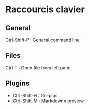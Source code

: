 # Raccourcis clavier
## General
Ctrl-Shift-P : General command line
## Files
Ctrl-T : Open file from left pane
## Plugins
- Ctrl-Shift-H : Git-plus
- Ctrl-Shift-M : Markdownn preview
